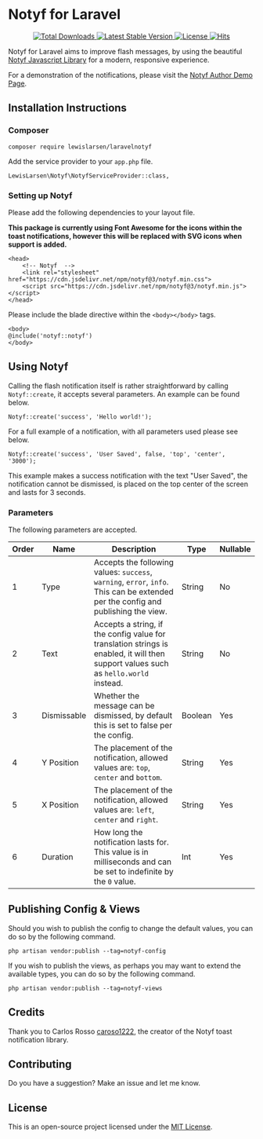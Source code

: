 # Notyf for Laravel

<p align="center">
    <a href="https://packagist.org/packages/lewislarsen/jetstream">
        <img src="https://poser.pugx.org/lewislarsen/notyf/d/total.svg" alt="Total Downloads">
    </a>
    <a href="https://packagist.org/packages/lewislarsen/notyf">
        <img src="https://poser.pugx.org/lewislarsen/notyf/v/stable.svg" alt="Latest Stable Version">
    </a>
    <a href="https://packagist.org/packages/lewislarsen/notyf">
        <img src="https://poser.pugx.org/lewislarsen/notyf/license.svg" alt="License">
    </a>
    <a href="http://hits.dwyl.com/LewisLarsen/NotyfLaravel">
        <img src="http://hits.dwyl.com/LewisLarsen/NotyfLaravel.svg" alt="Hits">
    </a>
</p>

Notyf for Laravel aims to improve flash messages, by using the beautiful [Notyf Javascript Library](https://github.com/caroso1222/notyf) for a modern, responsive experience. 

For a demonstration of the notifications, please visit the [Notyf Author Demo Page](https://carlosroso.com/notyf).

## Installation Instructions
### Composer
```
composer require lewislarsen/laravelnotyf
```

Add the service provider to your `app.php` file.
```
LewisLarsen\Notyf\NotyfServiceProvider::class,
```

### Setting up Notyf
Please add the following dependencies to your layout file.

**This package is currently using Font Awesome for the icons within the toast notifications, however this will be replaced with SVG icons when support is added.**

```
<head>
    <!-- Notyf  -->
    <link rel="stylesheet" href="https://cdn.jsdelivr.net/npm/notyf@3/notyf.min.css">
    <script src="https://cdn.jsdelivr.net/npm/notyf@3/notyf.min.js"></script>
</head>
```

Please include the blade directive within the `<body></body>` tags.
```
<body>
@include('notyf::notyf')
</body>
```

## Using Notyf
Calling the flash notification itself is rather straightforward by calling `Notyf::create`, it accepts several parameters. An example can be found below.

```
Notyf::create('success', 'Hello world!');
```

For a full example of a notification, with all parameters used please see below.
```
Notyf::create('success', 'User Saved', false, 'top', 'center', '3000');
```

This example makes a success notification with the text "User Saved", the notification cannot be dismissed, is placed on the top center of the screen and lasts for 3 seconds.

### Parameters
The following parameters are accepted.

| Order | Name        | Description                                                                                                                          | Type    | Nullable |
|-------|-------------|--------------------------------------------------------------------------------------------------------------------------------------|---------|----------|
| 1     | Type        | Accepts the following values: `success`, `warning`, `error`, `info`. This can be extended per the config and publishing the view.            | String  | No       |
| 2     | Text        | Accepts a string, if the config value for translation strings is enabled, it will then support values such as `hello.world` instead. | String  | No       |
| 3     | Dismissable | Whether the message can be dismissed, by default this is set to false per the config.                                                | Boolean | Yes      |                                               | String  | Yes      |
| 4     | Y Position  | The placement of the notification, allowed values are: `top`, `center` and `bottom`. | String  | Yes      |
| 5     | X Position  | The placement of the notification, allowed values are: `left`, `center` and `right`. | String  | Yes      |
| 6     | Duration    | How long the notification lasts for. This value is in milliseconds and can be set to indefinite by the `0` value.                    | Int     | Yes      |

## Publishing Config & Views
Should you wish to publish the config to change the default values, you can do so by the following command.
```
php artisan vendor:publish --tag=notyf-config
```

If you wish to publish the views, as perhaps you may want to extend the available types, you can do so by the following command.

```
php artisan vendor:publish --tag=notyf-views
```

## Credits
Thank you to Carlos Rosso [caroso1222](https://github.com/caroso1222/notyf), the creator of the Notyf toast notification library. 

## Contributing
Do you have a suggestion? Make an issue and let me know. 

## License
This is an open-source project licensed under the [MIT License](https://github.com/LewisLarsen/LaravelNotyf/blob/master/LICENSE).
